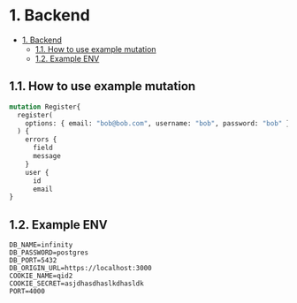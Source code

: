 # 1. Backend

- [1. Backend](#1-backend)
  - [1.1. How to use example mutation](#11-how-to-use-example-mutation)
  - [1.2. Example ENV](#12-example-env)

## 1.1. How to use example mutation

```graphql
mutation Register{
  register(
    options: { email: "bob@bob.com", username: "bob", password: "bob" }
  ) {
    errors {
      field
      message
    }
    user {
      id
      email
}
```

## 1.2. Example ENV

```env
DB_NAME=infinity
DB_PASSWORD=postgres
DB_PORT=5432
DB_ORIGIN_URL=https://localhost:3000
COOKIE_NAME=qid2
COOKIE_SECRET=asjdhasdhaslkdhasldk
PORT=4000
```
